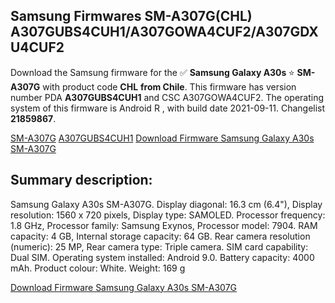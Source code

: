 <h2>Samsung Firmwares SM-A307G(CHL) A307GUBS4CUH1/A307GOWA4CUF2/A307GDXU4CUF2</h2>
Download the Samsung firmware for the ✅ <strong>Samsung Galaxy A30s </strong> ⭐ <strong>SM-A307G</strong> with product code <strong>CHL</strong> <strong> from Chile</strong>. This firmware has version number PDA <strong>A307GUBS4CUH1</strong> and CSC A307GOWA4CUF2. The operating system of this firmware is Android R , with build date 2021-09-11. Changelist <strong>21859867</strong>.


[SM-A307G](https://samfirm.shop/samsung/model/SM-A307G)
[A307GUBS4CUH1](https://samfirm.shop/samsung/pda/A307GUBS4CUH1)
[Download Firmware Samsung Galaxy A30s SM-A307G](https://samfirm.shop/samsung/firmware/455454)
<h2>Summary description:</h2>
<p>Samsung Galaxy A30s SM-A307G. Display diagonal: 16.3 cm (6.4"), Display resolution: 1560 x 720 pixels, Display type: SAMOLED. Processor frequency: 1.8 GHz, Processor family: Samsung Exynos, Processor model: 7904. RAM capacity: 4 GB, Internal storage capacity: 64 GB. Rear camera resolution (numeric): 25 MP, Rear camera type: Triple camera. SIM card capability: Dual SIM. Operating system installed: Android 9.0. Battery capacity: 4000 mAh. Product colour: White. Weight: 169 g</p>


[Download Firmware Samsung Galaxy A30s SM-A307G](https://samfirm.shop/samsung/firmware/455454)
